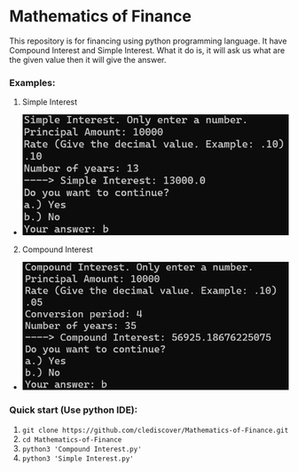 # Mathematics of Finance

This repository is for financing using python programming language. It have Compound Interest and Simple Interest. What it do is, it will ask us what are the given value then
it will give the answer.

### Examples:
1. Simple Interest
  - ![](img/Simple-Interest.png)

2. Compound Interest
  - ![](img/Compound-Interest.png)

### Quick start (Use python IDE):
  1. `git clone https://github.com/clediscover/Mathematics-of-Finance.git`
  2. `cd Mathematics-of-Finance`
  3. `python3 'Compound Interest.py'`
  4. `python3 'Simple Interest.py'`
